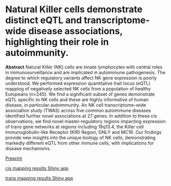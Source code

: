 # Natural Killer cells demonstrate distinct eQTL and transcriptome-wide disease associations, highlighting their role in autoimmunity.

**Abstract**
Natural Killer (NK) cells are innate lymphocytes with central roles in immunosurveillance and are implicated in autoimmune pathogenesis. The degree to which regulatory variants affect NK gene expression is poorly understood. We performed expression quantitative trait locus (eQTL) mapping of negatively selected NK cells from a population of healthy Europeans (n=245). We find a significant subset of genes demonstrate eQTL specific to NK cells and these are highly informative of human disease, in particular autoimmunity. An NK cell transcriptome-wide association study (TWAS) across five common autoimmune diseases identified further novel associations at 27 genes. In addition to these cis observations, we find novel master-regulatory regions impacting expression of trans gene networks at regions including 19q13.4, the Killer cell Immunoglobulin-like Receptor (KIR) Region, GNLY and MC1R. Our findings provide new insights into the unique biology of NK cells, demonstrating markedly different eQTL from other immune cells, with implications for disease mechanisms.

[Preprint](https://www.biorxiv.org/content/10.1101/2021.05.10.443088v1)

[cis mapping results Shiny app](https://jjgilchrist.shinyapps.io/nk_cis_eqtl/)

[trans mapping results Shiny app](https://jjgilchrist.shinyapps.io/nk_trans_eqtl/)
